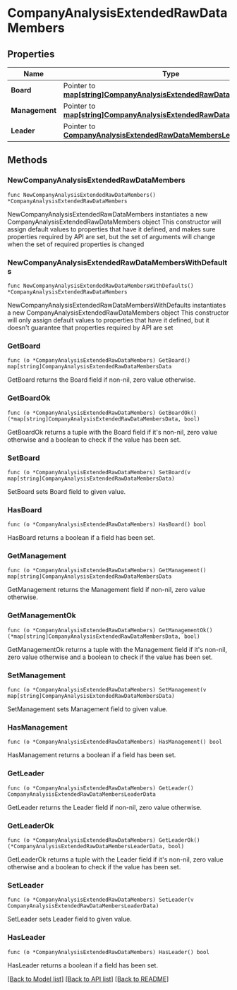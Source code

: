 # CompanyAnalysisExtendedRawDataMembers

## Properties

Name | Type | Description | Notes
------------ | ------------- | ------------- | -------------
**Board** | Pointer to [**map[string]CompanyAnalysisExtendedRawDataMembersData**](CompanyAnalysisExtendedRawDataMembersData.md) |  | [optional] 
**Management** | Pointer to [**map[string]CompanyAnalysisExtendedRawDataMembersData**](CompanyAnalysisExtendedRawDataMembersData.md) |  | [optional] 
**Leader** | Pointer to [**CompanyAnalysisExtendedRawDataMembersLeaderData**](CompanyAnalysisExtendedRawDataMembersLeaderData.md) |  | [optional] 

## Methods

### NewCompanyAnalysisExtendedRawDataMembers

`func NewCompanyAnalysisExtendedRawDataMembers() *CompanyAnalysisExtendedRawDataMembers`

NewCompanyAnalysisExtendedRawDataMembers instantiates a new CompanyAnalysisExtendedRawDataMembers object
This constructor will assign default values to properties that have it defined,
and makes sure properties required by API are set, but the set of arguments
will change when the set of required properties is changed

### NewCompanyAnalysisExtendedRawDataMembersWithDefaults

`func NewCompanyAnalysisExtendedRawDataMembersWithDefaults() *CompanyAnalysisExtendedRawDataMembers`

NewCompanyAnalysisExtendedRawDataMembersWithDefaults instantiates a new CompanyAnalysisExtendedRawDataMembers object
This constructor will only assign default values to properties that have it defined,
but it doesn't guarantee that properties required by API are set

### GetBoard

`func (o *CompanyAnalysisExtendedRawDataMembers) GetBoard() map[string]CompanyAnalysisExtendedRawDataMembersData`

GetBoard returns the Board field if non-nil, zero value otherwise.

### GetBoardOk

`func (o *CompanyAnalysisExtendedRawDataMembers) GetBoardOk() (*map[string]CompanyAnalysisExtendedRawDataMembersData, bool)`

GetBoardOk returns a tuple with the Board field if it's non-nil, zero value otherwise
and a boolean to check if the value has been set.

### SetBoard

`func (o *CompanyAnalysisExtendedRawDataMembers) SetBoard(v map[string]CompanyAnalysisExtendedRawDataMembersData)`

SetBoard sets Board field to given value.

### HasBoard

`func (o *CompanyAnalysisExtendedRawDataMembers) HasBoard() bool`

HasBoard returns a boolean if a field has been set.

### GetManagement

`func (o *CompanyAnalysisExtendedRawDataMembers) GetManagement() map[string]CompanyAnalysisExtendedRawDataMembersData`

GetManagement returns the Management field if non-nil, zero value otherwise.

### GetManagementOk

`func (o *CompanyAnalysisExtendedRawDataMembers) GetManagementOk() (*map[string]CompanyAnalysisExtendedRawDataMembersData, bool)`

GetManagementOk returns a tuple with the Management field if it's non-nil, zero value otherwise
and a boolean to check if the value has been set.

### SetManagement

`func (o *CompanyAnalysisExtendedRawDataMembers) SetManagement(v map[string]CompanyAnalysisExtendedRawDataMembersData)`

SetManagement sets Management field to given value.

### HasManagement

`func (o *CompanyAnalysisExtendedRawDataMembers) HasManagement() bool`

HasManagement returns a boolean if a field has been set.

### GetLeader

`func (o *CompanyAnalysisExtendedRawDataMembers) GetLeader() CompanyAnalysisExtendedRawDataMembersLeaderData`

GetLeader returns the Leader field if non-nil, zero value otherwise.

### GetLeaderOk

`func (o *CompanyAnalysisExtendedRawDataMembers) GetLeaderOk() (*CompanyAnalysisExtendedRawDataMembersLeaderData, bool)`

GetLeaderOk returns a tuple with the Leader field if it's non-nil, zero value otherwise
and a boolean to check if the value has been set.

### SetLeader

`func (o *CompanyAnalysisExtendedRawDataMembers) SetLeader(v CompanyAnalysisExtendedRawDataMembersLeaderData)`

SetLeader sets Leader field to given value.

### HasLeader

`func (o *CompanyAnalysisExtendedRawDataMembers) HasLeader() bool`

HasLeader returns a boolean if a field has been set.


[[Back to Model list]](../README.md#documentation-for-models) [[Back to API list]](../README.md#documentation-for-api-endpoints) [[Back to README]](../README.md)


